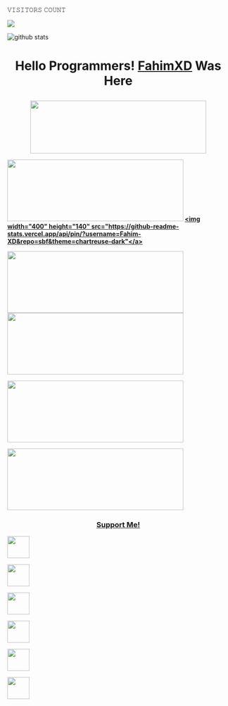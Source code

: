 ##

<!--

**Fahim-XD/Fahim-XD** is a ✨ _special_ ✨ repository because its `README.md` (this file) appears on your GitHub profile.

Here are some ideas to get you started:

- 🔭 I’m currently working on ...

- 🌱 I’m currently learning ...

- 👯 I’m looking to collaborate on ...

- 🤔 I’m looking for help with ...

- 💬 Ask me about ...

- 📫 How to reach me: ...

- 😄 Pronouns: ...

- ⚡ Fun fact: ...

-->

<p align="center"> 

 𝚅𝙸𝚂𝙸𝚃𝙾𝚁𝚂 𝙲𝙾𝚄𝙽𝚃

 <img src="https://profile-counter.glitch.me/Fahim-XD/count.svg" />

</p>

![github stats](https://github-readme-stats.vercel.app/api?username=Fahim-XD&show_icons=true&include_all_commits=true&theme=chartreuse-dark&cache_seconds=3200)

</p>

<h1 align="center">

  <b>Hello Programmers!<b> <a href="https://www.facebook.com/FaHim.PoRnHub" target="blank">FahimXD</a> Was Here

</h1>

<p align="center">

  <img width="400" height="120" src="https://github-readme-stats.vercel.app/api/top-langs/?username=Fahim-XD&layout=compact&theme=chartreuse-dark">

</p>

<p align="center">

  <a href="https://github.com/Fahim-XD/premium"><img width="400" height="140" src="https://github-readme-stats.vercel.app/api/pin/?username=Fahim-XD&repo=premium&theme=chartreuse-dark"></a> <a href="https://github.com/Fahim-XD/sbf"><img width="400" height="140" src="https://github-readme-stats.vercel.app/api/pin/?username=Fahim-XD&repo=sbf&theme=chartreuse-dark"</a>

  <a href="https://github.com/Fahim-XD/fl"><img width="400" height="140" src="https://github-readme-stats.vercel.app/api/pin/?username=Fahim-XD&repo=fl&theme=chartreuse-dark"></a> <a href="https://github.com/Fahim-XD/iploc"><img width="400" height="140" src="https://github-readme-stats.vercel.app/api/pin/?username=Fahim-XD&repo=iploc&theme=chartreuse-dark"></a>

   <a href="https://github.com/Fahim-XD/sbf"><img width="400" height="140" src="https://github-readme-stats.vercel.app/api/pin/?username=Fahim-XD&repo=sbf&theme=chartreuse-dark"></a>

 <a href="https://github.com/Fahim-XD/ambf"><img width="400" height="140" src="https://github-readme-stats.vercel.app/api/pin/?username=Fahim-XD&repo=ambf&theme=chartreuse-dark"></a>

</p>

<h3 align="center">

  <a href="https://saweria.co/Fahim-XD" target="blank">Support Me!</a>

</h3>

<p align="center">

  <a href="https://www.github.com/Fahim-XD"><img width="50" height="50" src="https://camo.githubusercontent.com/b079fe922f00c4b86f1b724fbc2e8141c468794ce8adbc9b7456e5e1ad09c622/68747470733a2f2f6564656e742e6769746875622e696f2f537570657254696e7949636f6e732f696d616765732f7376672f6769746875622e737667"></a>

  <a href="https://www.youtube.com/channel/UC7G_z1s_pWgrE_BUr__8qtQ"><img width="50" height="50" src="https://camo.githubusercontent.com/d54e97f5edde790381f7e62b217410df33e066a0dc8f692f2fc6b25fc1768b0c/68747470733a2f2f6564656e742e6769746875622e696f2f537570657254696e7949636f6e732f696d616765732f7376672f796f75747562652e737667"></a>

  <a href="https://www.facebook.com/FaHim.PoRnHub"><img width="50" height="50" src="https://camo.githubusercontent.com/8f245234577766478eaf3ee72b0615e99bb9ef3eaa56e1c37f75692811181d5c/68747470733a2f2f6564656e742e6769746875622e696f2f537570657254696e7949636f6e732f696d616765732f7376672f66616365626f6f6b2e737667"></a>

  <a href="https://www.messenger.com/FaHim.PoRnHub"><img width="50" height="50" src="https://camo.githubusercontent.com/0b9b5efe8bd5edcdaec78496cf9ddaf6d98cd2b2574e23d5deca0b5e7eae583a/68747470733a2f2f6564656e742e6769746875622e696f2f537570657254696e7949636f6e732f696d616765732f7376672f6d657373656e6765722e737667"></a>

  <a href="https://www.instagram.com/fahimhub"><img width="50" height="50" src="https://camo.githubusercontent.com/c9dacf0f25a1489fdbc6c0d2b41cda58b77fa210a13a886d6f99e027adfbd358/68747470733a2f2f6564656e742e6769746875622e696f2f537570657254696e7949636f6e732f696d616765732f7376672f696e7374616772616d2e737667"></a>

  <a href="https://api.whatsapp.com/send/?phone=01880290192&text=Hello+Bro!"><img width="50" height="50" src="https://camo.githubusercontent.com/945d32cdd8d51fe844ca8b2976914ae8786586607aee1cba24d7318e24b30411/68747470733a2f2f6564656e742e6769746875622e696f2f537570657254696e7949636f6e732f696d616765732f7376672f77686174736170702e737667"></a>

</p>
